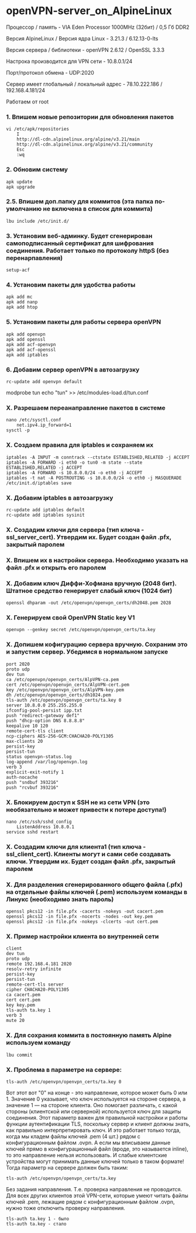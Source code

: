 # openVPN-server_on_AlpineLinux

Процессор / память - VIA Eden Processor 1000MHz (32бит) / 0,5 Гб DDR2

Версия AlpineLinux / Версия ядра Linux - 3.21.3 / 6.12.13-0-lts

Версия сервера / библиотеки - openVPN 2.6.12 / OpenSSL 3.3.3

Настрока производится для VPN сети - 10.8.0.1/24

Порт/протокол обмена - UDP:2020

Сервер имеет глобальный / локальный адрес - 78.10.222.186 / 192.168.4.181/24

Работаем от root

### 1. Впишем новые репозитории для обновления пакетов
```
vi /etc/apk/repositories
	I
	http://dl-cdn.alpinelinux.org/alpine/v3.21/main
	http://dl-cdn.alpinelinux.org/alpine/v3.21/community
	Esc
	:wq
 ```

### 2. Обновим систему
```
apk update
apk upgrade
```

### 2.5. Впишем доп.папку для коммитов (эта папка по-умолчанию не включена в список для коммита)
```
lbu include /etc/init.d/
```

### 3. Установим веб-админку. Будет сгенерирован самоподписанный сертификат для шифрования соединения. Работает только по протоколу httpS (без перенарпавления)
```
setup-acf
```

### 4. Установим пакеты для удобства работы
```
apk add mc
apk add nanp
apk add htop
```

### 5. Установим пакеты для работы сервера openVPN
```
apk add openvpn
apk add openssl
apk add acf-openvpn
apk add acf-openssl
apk add iptables
```

### 6. Добавим сервер openVPN в автозагрузку
```
rc-update add openvpn default
```

modprobe tun
echo "tun" >> /etc/modules-load.d/tun.conf

### X. Разрешаем переанаправление пакетов в системе
```
nano /etc/sysctl.conf
	net.ipv4.ip_forward=1
sysctl -p
```

### X. Создаем правила для iptables и сохраняем их
```
iptables -A INPUT -m conntrack --ctstate ESTABLISHED,RELATED -j ACCEPT
iptables -A FORWARD -i eth0 -o tun0 -m state --state ESTABLISHED,RELATED -j ACCEPT
iptables -A FORWARD -s 10.8.0.0/24 -o eth0 -j ACCEPT
iptables -t nat -A POSTROUTING -s 10.8.0.0/24 -o eth0 -j MASQUERADE
/etc/init.d/iptables save
```

### X. Добавим iptables в автозагрузку
```
rc-update add iptables default
rc-update add iptables sysinit
```

### X. Создадим ключи для сервера (тип ключа - ssl_server_cert). Утвердим их. Будет создан файл .pfx, закрытый паролем

### X. Впишем их в настройки сервера. Необходимо указать на файл .pfx и открыть его паролем

### X. Добавим ключ Диффи-Хофмана вручную (2048 бит). Штатное средство генерирует слабый ключ (1024 бит)
```
openssl dhparam -out /etc/openvpn/openvpn_certs/dh2048.pem 2028
```

### X. Генерируем свой OpenVPN Static key V1
```
openvpn --genkey secret /etc/openvpn/openvpn_certs/ta.key
```

### X. Допишем кофигурацию сервера вручную. Сохраним это и запустим сервер. Убедимся в нормальном запуске
```
port 2020
proto udp
dev tun
ca /etc/openvpn/openvpn_certs/AlpVPN-ca.pem
cert /etc/openvpn/openvpn_certs/AlpVPN-cert.pem
key /etc/openvpn/openvpn_certs/AlpVPN-key.pem
dh /etc/openvpn/openvpn_certs/dh1024.pem
tls-auth /etc/openvpn/openvpn_certs/ta.key 0
server 10.8.0.0 255.255.255.0
ifconfig-pool-persist ipp.txt
push "redirect-gateway def1"
push "dhcp-option DNS 8.8.8.8"
keepalive 10 120
remote-cert-tls client
ncp-ciphers AES-256-GCM:CHACHA20-POLY1305
max-clients 20
persist-key
persist-tun
status openvpn-status.log
log-append /var/log/openvpn.log
verb 3
explicit-exit-notify 1
auth-nocache
push "sndbuf 393216"
push "rcvbuf 393216"
```

### X. Блокируем доступ к SSH не из сети VPN (это необязательно и может привести к потере доступа!) 
```
nano /etc/ssh/sshd_config
	ListenAddress 10.8.0.1
service sshd restart
```

### X. Создадим ключи для клиента1 (тип ключа - ssl_client_cert). Клиенты могут и сами себе создавать ключи. Утвердим их. Будет создан файл .pfx, закрытый паролем

### X. Для разделения сгенерированного общего файла (.pfx) на отдельные файлы ключей (.pem) используем команды в Линукс (необходимо знать пароль)
```
openssl pkcs12 -in file.pfx -cacerts -nokeys -out cacert.pem
openssl pkcs12 -in file.pfx -nocerts -nodes -out key.pem
openssl pkcs12 -in file.pfx -nokeys -clcerts -out cert.pem
```

### X. Пример настройки клиента во внутренней сети
```
client
dev tun
proto udp
remote 192.168.4.181 2020
resolv-retry infinite
persist-key
persist-tun
remote-cert-tls server
cipher CHACHA20-POLY1305
ca cacert.pem
cert cert.pem
key key.pem
tls-auth ta.key 1
verb 3 
mute 20
```

### X. Для сохрания коммита в постоянную память Alpine используем команду
```
lbu commit
```

### X. Проблема в параметре на сервере:
```
tls-auth /etc/openvpn/openvpn_certs/ta.key 0
```
Вот этот вот "0" на конце - это направление, которое может быть 0 или 1. Значение 0 указывает, что ключ используется на стороне сервера, а значение 1 — на стороне клиента. Оно помогает различать, с какой стороны (клиентской или серверной) используется ключ для защиты соединения. Этот параметр важен для правильной настройки и работы функции аутентификации TLS, поскольку сервер и клиент должны знать, как правильно интерпретировать ключ. И это работает только тогда, когда мы кладем файлы ключей .pem (4 шт.) рядом с конфигурационным файлом .ovpn. А если мы вписываем данные ключей прямо в конфигурационный файл (вроде, это называется inline), то это направление нельзя использовать. И слабые клиентские устройства могут принимать данные ключей только в таком формате! Тогда параметр на сервере должен быть таким:
```
tls-auth /etc/openvpn/openvpn_certs/ta.key
```
Без задания направления. Т.е. проверка направления не проводится. Для всех других клиентов этой VPN-сети, которые умеют читать файлы ключей .pem, лежащие рядом с конфигурационным файлом .ovpn, нужно тоже отключить проверку направления.
```
tls-auth ta.key 1 - было
tls-auth ta.key - стало
```
